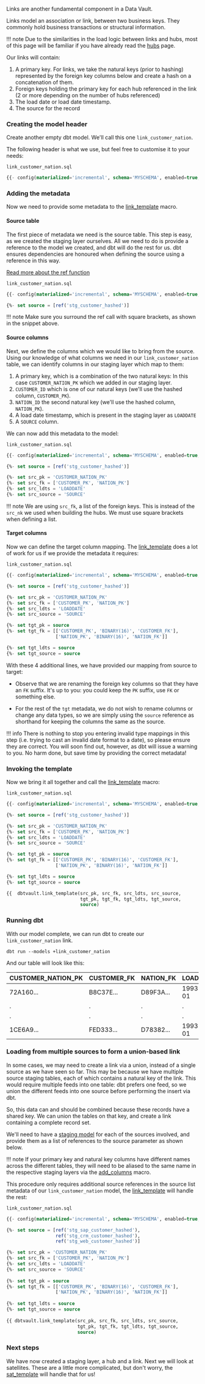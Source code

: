 Links are another fundamental component in a Data Vault. 

Links model an association or link, between two business keys. They commonly hold business transactions or structural 
information.

!!! note
    Due to the similarities in the load logic between links and hubs, most of this page will be familiar if you have already read the
    [hubs](hubs.md) page.

Our links will contain:

1. A primary key. For links, we take the natural keys (prior to hashing) represented by the foreign key columns below 
and create a hash on a concatenation of them. 
2. Foreign keys holding the primary key for each hub referenced in the link (2 or more depending on the number of hubs 
referenced) 
3. The load date or load date timestamp.
4. The source for the record

### Creating the model header

Create another empty dbt model. We'll call this one ```link_customer_nation```. 

The following header is what we use, but feel free to customise it to your needs:

```link_customer_nation.sql```
```sql
{{- config(materialized='incremental', schema='MYSCHEMA', enabled=true, tags='link') -}}

```

### Adding the metadata

Now we need to provide some metadata to the [link_template](macros.md#link_template) macro.

#### Source table

The first piece of metadata we need is the source table. This step is easy, as we created the 
staging layer ourselves. All we need to do is provide a reference to the model we created, and dbt will do the rest for us.
dbt ensures dependencies are honoured when defining the source using a reference in this way.

[Read more about the ref function](https://docs.getdbt.com/v0.14.0/docs/ref)

```link_customer_nation.sql```

```sql hl_lines="3"
{{- config(materialized='incremental', schema='MYSCHEMA', enabled=true, tags='link')        -}}

{%- set source = [ref('stg_customer_hashed')]                                               -%} 
```

!!! note
    Make sure you surround the ref call with square brackets, as shown in the snippet
    above.

#### Source columns

Next, we define the columns which we would like to bring from the source.
Using our knowledge of what columns we need in our  ```link_customer_nation``` table, we can identify columns in our
staging layer which map to them:

1. A primary key, which is a combination of the two natural keys: In this case ```CUSTOMER_NATION_PK``` 
which we added in our staging layer.
2. ```CUSTOMER_ID``` which is one of our natural keys (we'll use the hashed column, ```CUSTOMER_PK```).
3. ```NATION_ID``` the second natural key (we'll use the hashed column, ```NATION_PK```).
4. A load date timestamp, which is present in the staging layer as ```LOADDATE``` 
5. A ```SOURCE``` column.

We can now add this metadata to the model:

```link_customer_nation.sql```
```sql  hl_lines="5 6 7 8"
{{- config(materialized='incremental', schema='MYSCHEMA', enabled=true, tags='link') -}}

{%- set source = [ref('stg_customer_hashed')]                                        -%}

{%- set src_pk = 'CUSTOMER_NATION_PK'                                                -%}
{%- set src_fk = ['CUSTOMER_PK', 'NATION_PK']                                        -%}
{%- set src_ldts = 'LOADDATE'                                                        -%}
{%- set src_source = 'SOURCE'                                                        -%}

```

!!! note 
    We are using ```src_fk```, a list of the foreign keys. This is instead of the ```src_nk``` 
    we used when building the hubs. We must use square brackets when defining a list.

#### Target columns

Now we can define the target column mapping. The [link_template](macros.md#link_template) does a lot of work for us if we
provide the metadata it requires:

```link_customer_nation.sql```
```sql hl_lines="10 11 12 13 14 15"
{{- config(materialized='incremental', schema='MYSCHEMA', enabled=true, tags='link') -}}

{%- set source = [ref('stg_customer_hashed')]                                        -%}

{%- set src_pk = 'CUSTOMER_NATION_PK'                                                -%}
{%- set src_fk = ['CUSTOMER_PK', 'NATION_PK']                                        -%}
{%- set src_ldts = 'LOADDATE'                                                        -%}
{%- set src_source = 'SOURCE'                                                        -%}

{%- set tgt_pk = source                                                              -%}
{%- set tgt_fk = [['CUSTOMER_PK', 'BINARY(16)', 'CUSTOMER_FK'],
                  ['NATION_PK', 'BINARY(16)', 'NATION_FK']]                          -%}

{%- set tgt_ldts = source                                                            -%}
{%- set tgt_source = source                                                          -%}

```      

With these 4 additional lines, we have provided our mapping from source to target:

- Observe that we are renaming the foreign key columns so that they have an ```FK``` suffix. 
It's up to you: you could keep the ```PK``` suffix, use ```FK``` or something else. 

- For the rest of the ```tgt``` metadata, we do not wish to rename columns or change
any data types, so we are simply using the ```source``` reference as shorthand for keeping the columns the same as
the source.

!!! info
    There is nothing to stop you entering invalid type mappings in this step (i.e. trying to cast an invalid date format to a date),
    so please ensure they are correct.
    You will soon find out, however, as dbt will issue a warning to you. No harm done, but save time by providing 
    the correct metadata!
    
### Invoking the template 

Now we bring it all together and call the [link_template](macros.md#link_template) macro:

```link_customer_nation.sql```
```sql hl_lines="17 18 19"
{{- config(materialized='incremental', schema='MYSCHEMA', enabled=true, tags='link') -}}

{%- set source = [ref('stg_customer_hashed')]                                        -%}

{%- set src_pk = 'CUSTOMER_NATION_PK'                                                -%}
{%- set src_fk = ['CUSTOMER_PK', 'NATION_PK']                                        -%}
{%- set src_ldts = 'LOADDATE'                                                        -%}
{%- set src_source = 'SOURCE'                                                        -%}

{%- set tgt_pk = source                                                              -%}
{%- set tgt_fk = [['CUSTOMER_PK', 'BINARY(16)', 'CUSTOMER_FK'],
                  ['NATION_PK', 'BINARY(16)', 'NATION_FK']]                          -%}

{%- set tgt_ldts = source                                                            -%}
{%- set tgt_source = source                                                          -%}

{{  dbtvault.link_template(src_pk, src_fk, src_ldts, src_source,
                           tgt_pk, tgt_fk, tgt_ldts, tgt_source,
                           source)                                                    }}

```

### Running dbt

With our model complete, we can run dbt to create our ```link_customer_nation``` link.

```dbt run --models +link_customer_nation```

And our table will look like this:

| CUSTOMER_NATION_PK | CUSTOMER_FK  | NATION_FK    | LOADDATE   | SOURCE       |
| ------------------ | ------------ | ------------ | ---------- | ------------ |
| 72A160...          | B8C37E...    | D89F3A...    | 1993-01-01 | 1            |
| .                  | .            | .            | .          | .            |
| .                  | .            | .            | .          | .            |
| 1CE6A9...          | FED333...    | D78382...    | 1993-01-01 | 1            |

### Loading from multiple sources to form a union-based link

In some cases, we may need to create a link via a union, instead of a single source as we have seen so far.
This may be because we have multiple source staging tables, each of which contains a natural key of the link. 
This would require multiple feeds into one table: dbt prefers one feed, 
so we union the different feeds into one source before performing the insert via dbt. 

So, this data can and should be combined because these records have a shared key. 
We can union the tables on that key, and create a link containing a complete record set.

We'll need to have a [staging model](staging.md) for each of the sources involved, 
and provide them as a list of references to the source parameter as shown below.

!!! note
    If your primary key and natural key columns have different names across the different
    tables, they will need to be aliased to the same name in the respective staging layers 
    via the [add_columns](macros.md#add_columns) macro.

This procedure only requires additional source references in the source list
metadata of our ```link_customer_nation``` model, the [link_template](macros.md#link_template) will handle the rest:

```link_customer_nation.sql```
```sql hl_lines="3 4 5"   
{{- config(materialized='incremental', schema='MYSCHEMA', enabled=true, tags=['link', 'union']) -}}

{%- set source = [ref('stg_sap_customer_hashed'),                                    
                  ref('stg_crm_customer_hashed'),                                    
                  ref('stg_web_customer_hashed')]                                               -%}

{%- set src_pk = 'CUSTOMER_NATION_PK'                                                           -%}
{%- set src_fk = ['CUSTOMER_PK', 'NATION_PK']                                                   -%}
{%- set src_ldts = 'LOADDATE'                                                                   -%}
{%- set src_source = 'SOURCE'                                                                   -%}
                                                                                                
{%- set tgt_pk = source                                                                         -%}
{%- set tgt_fk = [['CUSTOMER_PK', 'BINARY(16)', 'CUSTOMER_FK'],                                 
                  ['NATION_PK', 'BINARY(16)', 'NATION_FK']]                                     -%}
                                                                                                
{%- set tgt_ldts = source                                                                       -%}
{%- set tgt_source = source                                                                     -%}
                                                                       
{{ dbtvault.link_template(src_pk, src_fk, src_ldts, src_source,                                 
                          tgt_pk, tgt_fk, tgt_ldts, tgt_source,                                 
                          source)                                                                }}
```

### Next steps

We have now created a staging layer, a hub and a link. Next we will look at satellites. 
These are a little more complicated, but don't worry, the [sat_template](macros.md#sat_template) will handle that for 
us! 
